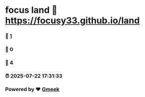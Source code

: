 # focus land :link: https://focusy33.github.io/land 
### :page_facing_up: [1](https://focusy33.github.io/land/tag.html) 
### :speech_balloon: 0 
### :hibiscus: 4 
### :alarm_clock: 2025-07-22 17:31:33 
### Powered by :heart: [Gmeek](https://github.com/Meekdai/Gmeek)
